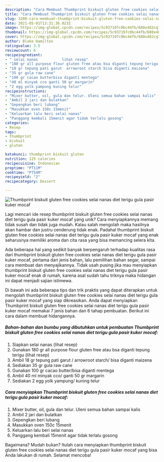 ```yaml
---
description: "Cara Membuat Thumbprint biskuit gluten free cookies selai nanas diet terigu gula pasir kuker mocaf yang Bikin Ngiler"
title: "Cara Membuat Thumbprint biskuit gluten free cookies selai nanas diet terigu gula pasir kuker mocaf yang Bikin Ngiler"
slug: 3200-cara-membuat-thumbprint-biskuit-gluten-free-cookies-selai-nanas-diet-terigu-gula-pasir-kuker-mocaf-yang-bikin-ngiler
date: 2021-05-01T13:31:36.023Z
image: https://img-global.cpcdn.com/recipes/5c937197c0bc44fb/680x482cq70/thumbprint-biskuit-gluten-free-cookies-selai-nanas-diet-terigu-gula-pasir-kuker-mocaf-foto-resep-utama.jpg
thumbnail: https://img-global.cpcdn.com/recipes/5c937197c0bc44fb/680x482cq70/thumbprint-biskuit-gluten-free-cookies-selai-nanas-diet-terigu-gula-pasir-kuker-mocaf-foto-resep-utama.jpg
cover: https://img-global.cpcdn.com/recipes/5c937197c0bc44fb/680x482cq70/thumbprint-biskuit-gluten-free-cookies-selai-nanas-diet-terigu-gula-pasir-kuker-mocaf-foto-resep-utama.jpg
author: Blake Hamilton
ratingvalue: 3.5
reviewcount: 6
recipeingredient:
- " selai nanas           lihat resep"
- "180 gr all purpose flour gluten free atau bsa diganti tepung terigu           lihat resep"
- "18 gr tepung pati garut  arrowroot starch bisa diganti maizena"
- "35 gr gula raw cane"
- "100 gr cacao butterbisa diganti mentega"
- "40 ml minyak cco ganti 50 gr margarin"
- "2 egg yolk yampung kuning telur"
recipeinstructions:
- "Mixer butter, oil, gula dan telur. Uleni semua bahan sampai kalis"
- "Ambil 2 jari dan bulatkan"
- "Gepengkan beri lubang"
- "Masukkan oven 150c 15menit"
- "Keluarkan lalu beri selai nanas"
- "Panggang kembali 15menit agar tidak terlalu gosong"
categories:
- Resep
tags:
- thumbprint
- biskuit
- gluten

katakunci: thumbprint biskuit gluten 
nutrition: 125 calories
recipecuisine: Indonesian
preptime: "PT11M"
cooktime: "PT54M"
recipeyield: "2"
recipecategory: Dessert

---
```



![Thumbprint biskuit gluten free cookies selai nanas diet terigu gula pasir kuker mocaf](https://img-global.cpcdn.com/recipes/5c937197c0bc44fb/680x482cq70/thumbprint-biskuit-gluten-free-cookies-selai-nanas-diet-terigu-gula-pasir-kuker-mocaf-foto-resep-utama.jpg)

Lagi mencari ide resep thumbprint biskuit gluten free cookies selai nanas diet terigu gula pasir kuker mocaf yang unik? Cara menyiapkannya memang tidak susah dan tidak juga mudah. Kalau salah mengolah maka hasilnya akan hambar dan justru cenderung tidak enak. Padahal thumbprint biskuit gluten free cookies selai nanas diet terigu gula pasir kuker mocaf yang enak seharusnya memiliki aroma dan cita rasa yang bisa memancing selera kita.

Ada beberapa hal yang sedikit banyak berpengaruh terhadap kualitas rasa dari thumbprint biskuit gluten free cookies selai nanas diet terigu gula pasir kuker mocaf, pertama dari jenis bahan, lalu pemilihan bahan segar, sampai cara membuat dan menyajikannya. Tidak usah pusing jika mau menyiapkan thumbprint biskuit gluten free cookies selai nanas diet terigu gula pasir kuker mocaf enak di rumah, karena asal sudah tahu triknya maka hidangan ini dapat menjadi sajian istimewa.




Di bawah ini ada beberapa tips dan trik praktis yang dapat diterapkan untuk mengolah thumbprint biskuit gluten free cookies selai nanas diet terigu gula pasir kuker mocaf yang siap dikreasikan. Anda dapat menyiapkan Thumbprint biskuit gluten free cookies selai nanas diet terigu gula pasir kuker mocaf memakai 7 jenis bahan dan 6 tahap pembuatan. Berikut ini cara dalam membuat hidangannya.

<!--inarticleads1-->

##### Bahan-bahan dan bumbu yang dibutuhkan untuk pembuatan Thumbprint biskuit gluten free cookies selai nanas diet terigu gula pasir kuker mocaf:

1. Siapkan  selai nanas           (lihat resep)
1. Gunakan 180 gr all purpose flour gluten free atau bsa diganti tepung terigu           (lihat resep)
1. Ambil 18 gr tepung pati garut / arrowroot starch/ bisa diganti maizena
1. Sediakan 35 gr gula raw cane
1. Gunakan 100 gr cacao butter/bisa diganti mentega
1. Ambil 40 ml minyak cco/ ganti 50 gr margarin
1. Sediakan 2 egg yolk yampung/ kuning telur




<!--inarticleads2-->

##### Cara menyiapkan Thumbprint biskuit gluten free cookies selai nanas diet terigu gula pasir kuker mocaf:

1. Mixer butter, oil, gula dan telur. Uleni semua bahan sampai kalis
1. Ambil 2 jari dan bulatkan
1. Gepengkan beri lubang
1. Masukkan oven 150c 15menit
1. Keluarkan lalu beri selai nanas
1. Panggang kembali 15menit agar tidak terlalu gosong




Bagaimana? Mudah bukan? Itulah cara menyiapkan thumbprint biskuit gluten free cookies selai nanas diet terigu gula pasir kuker mocaf yang bisa Anda lakukan di rumah. Selamat mencoba!
